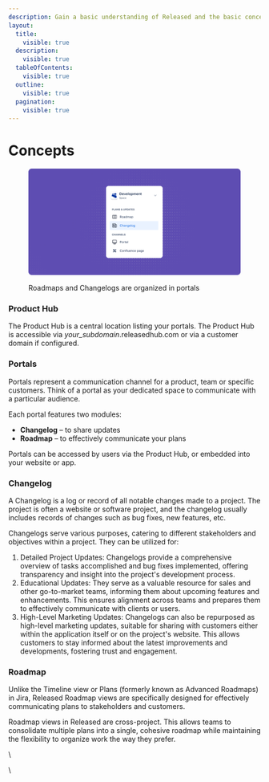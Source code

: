 ```yaml
---
description: Gain a basic understanding of Released and the basic concepts.
layout:
  title:
    visible: true
  description:
    visible: true
  tableOfContents:
    visible: true
  outline:
    visible: true
  pagination:
    visible: true
---
```


# Concepts

<figure><img src="../.gitbook/assets/Space Illustration.png" alt=""><figcaption><p>Roadmaps and Changelogs are organized in portals</p></figcaption></figure>

### Product Hub

The Product Hub is a central location listing your portals. The Product Hub is accessible via _your\_subdomain_.releasedhub.com or via a customer domain if configured.&#x20;

### Portals

Portals represent a communication channel for a product, team or specific customers. Think of a portal as your dedicated space to communicate with a particular audience.

Each portal features two modules:&#x20;

* **Changelog** – to share updates
* **Roadmap** – to effectively communicate your plans

Portals can be accessed by users via the Product Hub, or embedded into your website or app.&#x20;

### Changelog

A Changelog is a log or record of all notable changes made to a project. The project is often a website or software project, and the changelog usually includes records of changes such as bug fixes, new features, etc.&#x20;

Changelogs serve various purposes, catering to different stakeholders and objectives within a project. They can be utilized for:

1. Detailed Project Updates: Changelogs provide a comprehensive overview of tasks accomplished and bug fixes implemented, offering transparency and insight into the project's development process.
2. Educational Updates: They serve as a valuable resource for sales and other go-to-market teams, informing them about upcoming features and enhancements. This ensures alignment across teams and prepares them to effectively communicate with clients or users.
3. High-Level Marketing Updates: Changelogs can also be repurposed as high-level marketing updates, suitable for sharing with customers either within the application itself or on the project's website. This allows customers to stay informed about the latest improvements and developments, fostering trust and engagement.

### Roadmap

Unlike the Timeline view or Plans (formerly known as Advanced Roadmaps) in Jira, Released Roadmap views are specifically designed for effectively communicating plans to stakeholders and customers.

Roadmap views in Released are cross-project. This allows teams to consolidate multiple plans into a single, cohesive roadmap while maintaining the flexibility to organize work the way they prefer.

\


\
